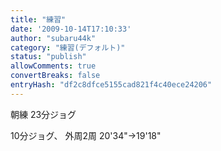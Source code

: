 ```yaml
---
title: "練習"
date: '2009-10-14T17:10:33'
author: "subaru44k"
category: "練習(デフォルト)"
status: "publish"
allowComments: true
convertBreaks: false
entryHash: "df2c8dfce5155cad821f4c40ece24206"
---
```

朝練 23分ジョグ

10分ジョグ、
外周2周
20'34"→19'18"
